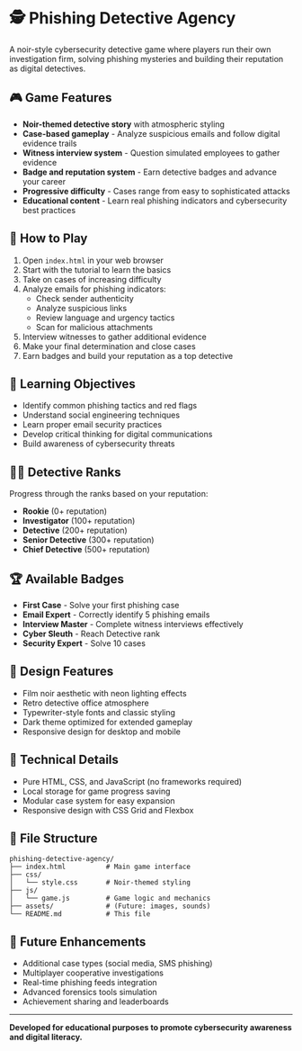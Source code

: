 # 🕵️ Phishing Detective Agency

A noir-style cybersecurity detective game where players run their own investigation firm, solving phishing mysteries and building their reputation as digital detectives.

## 🎮 Game Features

- **Noir-themed detective story** with atmospheric styling
- **Case-based gameplay** - Analyze suspicious emails and follow digital evidence trails
- **Witness interview system** - Question simulated employees to gather evidence
- **Badge and reputation system** - Earn detective badges and advance your career
- **Progressive difficulty** - Cases range from easy to sophisticated attacks
- **Educational content** - Learn real phishing indicators and cybersecurity best practices

## 🚀 How to Play

1. Open `index.html` in your web browser
2. Start with the tutorial to learn the basics
3. Take on cases of increasing difficulty
4. Analyze emails for phishing indicators:
   - Check sender authenticity
   - Analyze suspicious links
   - Review language and urgency tactics
   - Scan for malicious attachments
5. Interview witnesses to gather additional evidence
6. Make your final determination and close cases
7. Earn badges and build your reputation as a top detective

## 🎯 Learning Objectives

- Identify common phishing tactics and red flags
- Understand social engineering techniques
- Learn proper email security practices
- Develop critical thinking for digital communications
- Build awareness of cybersecurity threats

## 🕵️‍♂️ Detective Ranks

Progress through the ranks based on your reputation:
- **Rookie** (0+ reputation)
- **Investigator** (100+ reputation) 
- **Detective** (200+ reputation)
- **Senior Detective** (300+ reputation)
- **Chief Detective** (500+ reputation)

## 🏆 Available Badges

- **First Case** - Solve your first phishing case
- **Email Expert** - Correctly identify 5 phishing emails
- **Interview Master** - Complete witness interviews effectively
- **Cyber Sleuth** - Reach Detective rank
- **Security Expert** - Solve 10 cases

## 🎨 Design Features

- Film noir aesthetic with neon lighting effects
- Retro detective office atmosphere
- Typewriter-style fonts and classic styling
- Dark theme optimized for extended gameplay
- Responsive design for desktop and mobile

## 🔧 Technical Details

- Pure HTML, CSS, and JavaScript (no frameworks required)
- Local storage for game progress saving
- Modular case system for easy expansion
- Responsive design with CSS Grid and Flexbox

## 📁 File Structure

```
phishing-detective-agency/
├── index.html          # Main game interface
├── css/
│   └── style.css       # Noir-themed styling
├── js/
│   └── game.js         # Game logic and mechanics
├── assets/             # (Future: images, sounds)
└── README.md           # This file
```

## 🔮 Future Enhancements

- Additional case types (social media, SMS phishing)
- Multiplayer cooperative investigations
- Real-time phishing feeds integration
- Advanced forensics tools simulation
- Achievement sharing and leaderboards

---

**Developed for educational purposes to promote cybersecurity awareness and digital literacy.**